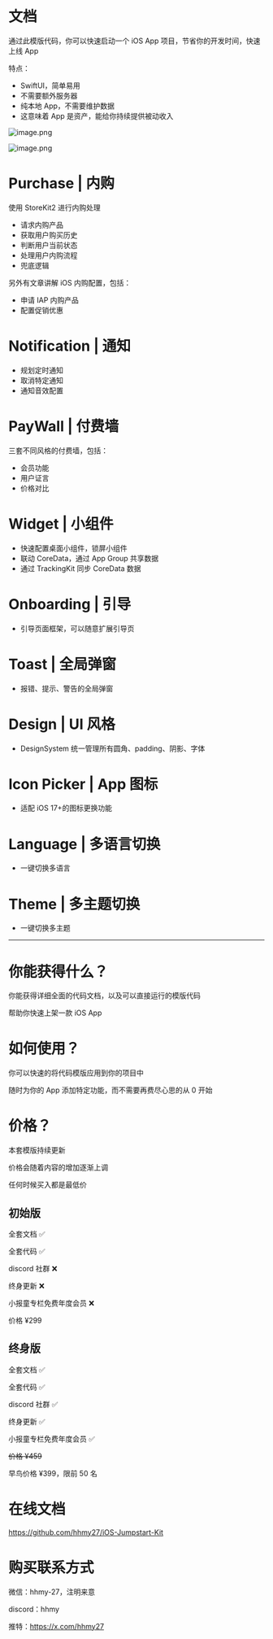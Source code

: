 # 文档

通过此模版代码，你可以快速启动一个 iOS App 项目，节省你的开发时间，快速上线 App

特点：

-   SwiftUI，简单易用
-   不需要额外服务器
-   纯本地 App，不需要维护数据
-   这意味着 App 是资产，能给你持续提供被动收入

![image.png](https://prod-files-secure.s3.us-west-2.amazonaws.com/e7bb21a8-53c5-4141-a2a6-9c3a436ecfe4/6101bb01-96d6-4888-91ea-b10a962781b4/image.png)

![image.png](https://prod-files-secure.s3.us-west-2.amazonaws.com/e7bb21a8-53c5-4141-a2a6-9c3a436ecfe4/13314ae1-9fac-49d0-89b7-ad0973a5be45/image.png)

# Purchase | 内购

使用 StoreKit2 进行内购处理

-   请求内购产品
-   获取用户购买历史
-   判断用户当前状态
-   处理用户内购流程
-   兜底逻辑

另外有文章讲解 iOS 内购配置，包括：

-   申请 IAP 内购产品
-   配置促销优惠

# Notification | 通知

-   规划定时通知
-   取消特定通知
-   通知音效配置

# PayWall | 付费墙

三套不同风格的付费墙，包括：

-   会员功能
-   用户证言
-   价格对比

# Widget | 小组件

-   快速配置桌面小组件，锁屏小组件
-   联动 CoreData，通过 App Group 共享数据
-   通过 TrackingKit 同步 CoreData 数据

# Onboarding | 引导

-   引导页面框架，可以随意扩展引导页

# Toast | 全局弹窗

-   报错、提示、警告的全局弹窗

# Design | UI 风格

-   DesignSystem 统一管理所有圆角、padding、阴影、字体

# Icon Picker | App 图标

-   适配 iOS 17+的图标更换功能

# Language | 多语言切换

-   一键切换多语言

# Theme | 多主题切换

-   一键切换多主题

---

# 你能获得什么？

你能获得详细全面的代码文档，以及可以直接运行的模版代码

帮助你快速上架一款 iOS App

# 如何使用？

你可以快速的将代码模版应用到你的项目中

随时为你的 App 添加特定功能，而不需要再费尽心思的从 0 开始

# 价格？

本套模版持续更新

价格会随着内容的增加逐渐上调

任何时候买入都是最低价

## 初始版

全套文档 ✅

全套代码 ✅

discord 社群 ❌

终身更新 ❌

小报童专栏免费年度会员 ❌

价格 ¥299

## 终身版

全套文档 ✅

全套代码 ✅

discord 社群 ✅

终身更新 ✅

小报童专栏免费年度会员 ✅

~~价格 ¥459~~

早鸟价格 ¥399，限前 50 名

# 在线文档

https://github.com/hhmy27/iOS-Jumpstart-Kit

# 购买联系方式

微信：hhmy-27，注明来意

discord：hhmy

推特：https://x.com/hhmy27
